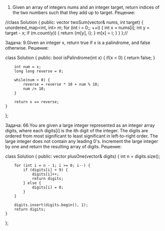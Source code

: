 1. Given an array of integers nums and an integer target, return indices of the two numbers such that they add up to target.
Рещение:

//class Solution {
public:
    vector<int> twoSum(vector<int>& nums, int target) {
        unordered_map<int, int> m;
        for (int i = 0;; ++i) {
            int x = nums[i];
            int y = target - x;
            if (m.count(y)) {
                return {m[y], i};
            }
            m[x] = i;
        }
    }
};//

Задача:
9.Given an integer x, return true if x is a palindrome, and false otherwise.
Решение:

class Solution {
public:
    bool isPalindrome(int x) {
        if(x < 0) {
            return false;
        }
        
        int num = x;
        long long reverse = 0;
        
        while(num > 0) {
            reverse = reverse * 10 + num % 10;
            num /= 10;
        }
        
        return x == reverse;
    }
};

Задача:
66.You are given a large integer represented as an integer array digits, where each digits[i] is the ith digit of the integer. The digits are ordered from most significant to least significant in left-to-right order. The large integer does not contain any leading 0's. Increment the large integer by one and return the resulting array of digits.
Решение:

class Solution {
public:
    vector<int> plusOne(vector<int>& digits) {
        int n = digits.size();
        
        for (int i = n - 1; i >= 0; i--) {
            if (digits[i] < 9) {
                digits[i]++;
                return digits;
            } else {
                digits[i] = 0;
            }
        }
        
        digits.insert(digits.begin(), 1);
        return digits;
    }
};
